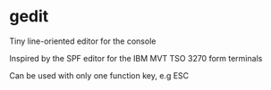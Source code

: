# gedit
Tiny line-oriented editor for the console

Inspired by the SPF editor for the IBM MVT TSO 3270 form terminals
 
Can be used with only one function key, e.g ESC
